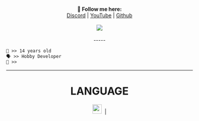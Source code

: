 <p align="center">
  <b>🖤 Follow me here:</b><br>
  <a href="">Discord</a> |
  <a href="">YouTube</a> |
  <a href="https://github.com/KonQua">Github</a>
  <br><br>
  <img src="https://media.discordapp.net/attachments/879205491954290778/879478268905021520/efsdfdsf.gif">
  <br><br>
-----

```diff
👤 >> 14 years old
🗣️ >> Hobby Developer
🐺 >> 
```

-----
  <h1 align="center">LANGUAGE</h1>

<p align="center"> 
    <code><img height="25" src="https://upload.wikimedia.org/wikipedia/commons/thumb/c/c3/Python-logo-notext.svg/1024px-Python-logo-notext.svg.png"></code>&nbsp; |
</p>
